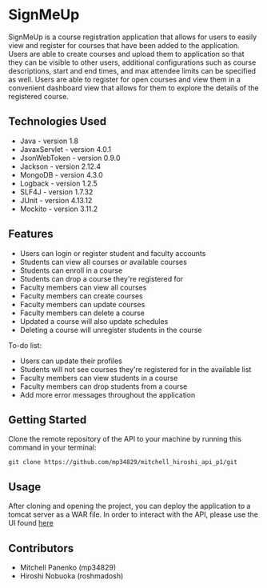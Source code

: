 # SignMeUp

SignMeUp is a course registration application that allows for users to easily view and register for 
courses that have been added to the application. Users are able to create courses and upload them to
application so that they can be visible to other users, additional configurations such as course
descriptions, start and end times, and max attendee limits can be specified as well. Users are 
able to register for open courses and view them in a convenient dashboard view that allows for
them to explore the details of the registered course.

## Technologies Used

* Java - version 1.8
* JavaxServlet - version 4.0.1
* JsonWebToken - version 0.9.0
* Jackson - version 2.12.4
* MongoDB - version 4.3.0
* Logback - version 1.2.5
* SLF4J - version 1.7.32
* JUnit - version 4.13.12
* Mockito - version 3.11.2

## Features

* Users can login or register student and faculty accounts
* Students can view all courses or available courses
* Students can enroll in a course
* Students can drop a course they're registered for
* Faculty members can view all courses
* Faculty members can create courses
* Faculty members can update courses
* Faculty members can delete a course
* Updated a course will also update schedules
* Deleting a course will unregister students in the course

To-do list:
* Users can update their profiles
* Students will not see courses they're registered for in the available list
* Faculty members can view students in a course
* Faculty members can drop students from a course
* Add more error messages throughout the application

## Getting Started
   
Clone the remote repository of the API to your machine by running this command in your terminal:
```
git clone https://github.com/mp34829/mitchell_hiroshi_api_p1/git
```

## Usage

After cloning and opening the project, you can deploy the application to a tomcat server as a WAR file.
In order to interact with the API, please use the UI found [here](https://github.com/roshmadosh/mitchell_hiroshi_ui_p1)

## Contributors

* Mitchell Panenko (mp34829)
* Hiroshi Nobuoka (roshmadosh)
